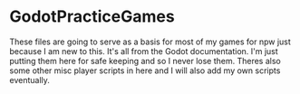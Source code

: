 # GodotPracticeGames
These files are going to serve as a basis for most of my games for npw just because I am new to this. It's all from the Godot documentation.
I'm just putting them here for safe keeping and so I never lose them. Theres also some other misc player scripts in here and I will also add my own scripts eventually.

